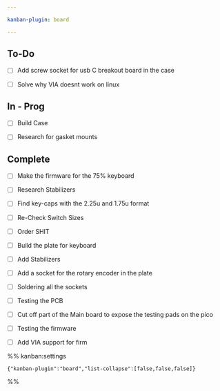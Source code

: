 ```yaml
---

kanban-plugin: board

---
```


## To-Do

- [ ] Add screw socket for usb C breakout board in the case
- [ ] Solve why VIA doesnt work on linux


## In - Prog

- [ ] Build Case
- [ ] Research for gasket mounts


## Complete

- [ ] Make the firmware for the 75% keyboard
- [ ] Research Stabilizers
- [ ] Find key-caps with the 2.25u and 1.75u format
- [ ] Re-Check Switch Sizes
- [ ] Order SHIT
- [ ] Build the plate for keyboard
- [ ] Add Stabilizers
- [ ] Add a socket for the rotary encoder in the plate
- [ ] Soldering all the sockets
- [ ] Testing the PCB
- [ ] Cut off part of the Main board to expose the testing pads on the pico
- [ ] Testing the firmware
- [ ] Add VIA support for firm




%% kanban:settings
```
{"kanban-plugin":"board","list-collapse":[false,false,false]}
```
%%